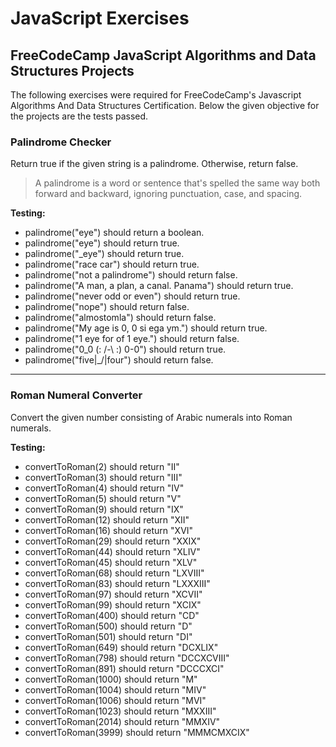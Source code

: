 # JavaScript Exercises

## FreeCodeCamp JavaScript Algorithms and Data Structures Projects
The following exercises were required for FreeCodeCamp's Javascript Algorithms And Data Structures Certification. Below the given objective for the projects are the tests passed.

### Palindrome Checker
Return true if the given string is a palindrome. Otherwise, return false.

> A palindrome is a word or sentence that's spelled the same way both forward and backward, ignoring punctuation, case, and spacing.

**Testing:**
* palindrome("eye") should return a boolean.
* palindrome("eye") should return true.
* palindrome("_eye") should return true.
* palindrome("race car") should return true.
* palindrome("not a palindrome") should return false.
* palindrome("A man, a plan, a canal. Panama") should return true.
* palindrome("never odd or even") should return true.
* palindrome("nope") should return false.
* palindrome("almostomla") should return false.
* palindrome("My age is 0, 0 si ega ym.") should return true.
* palindrome("1 eye for of 1 eye.") should return false.
* palindrome("0_0 (: /-\ :) 0-0") should return true.
* palindrome("five|\_/|four") should return false.

---

### Roman Numeral Converter
Convert the given number consisting of Arabic numerals into Roman numerals.

**Testing:**
* convertToRoman(2) should return "II"
* convertToRoman(3) should return "III"
* convertToRoman(4) should return "IV"
* convertToRoman(5) should return "V"
* convertToRoman(9) should return "IX"
* convertToRoman(12) should return "XII"
* convertToRoman(16) should return "XVI"
* convertToRoman(29) should return "XXIX"
* convertToRoman(44) should return "XLIV"
* convertToRoman(45) should return "XLV"
* convertToRoman(68) should return "LXVIII"
* convertToRoman(83) should return "LXXXIII"
* convertToRoman(97) should return "XCVII"
* convertToRoman(99) should return "XCIX"
* convertToRoman(400) should return "CD"
* convertToRoman(500) should return "D"
* convertToRoman(501) should return "DI"
* convertToRoman(649) should return "DCXLIX"
* convertToRoman(798) should return "DCCXCVIII"
* convertToRoman(891) should return "DCCCXCI"
* convertToRoman(1000) should return "M"
* convertToRoman(1004) should return "MIV"
* convertToRoman(1006) should return "MVI"
* convertToRoman(1023) should return "MXXIII"
* convertToRoman(2014) should return "MMXIV"
* convertToRoman(3999) should return "MMMCMXCIX"
